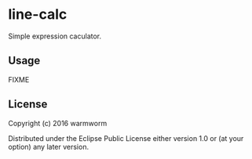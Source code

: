 # line-calc

Simple expression caculator.

## Usage

FIXME

## License

Copyright (c) 2016 warmworm

Distributed under the Eclipse Public License either version 1.0 or (at
your option) any later version.
